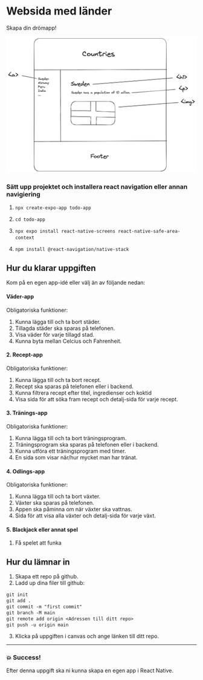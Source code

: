 # Websida med länder

Skapa din drömapp!

![Design](https://github.com/davidshore/chas_coutries/blob/main/webbsida.png)

### Sätt upp projektet och installera react navigation eller annan navigiering

1. `npx create-expo-app todo-app`

2. `cd todo-app`

3. `npx expo install react-native-screens react-native-safe-area-context`

4. `npm install @react-navigation/native-stack`

## Hur du klarar uppgiften

Kom på en egen app-idé eller välj än av följande nedan:

#### Väder-app

Obligatoriska funktioner:

1. Kunna lägga till och ta bort städer.
2. Tillagda städer ska sparas på telefonen.
3. Visa väder för varje tillagd stad.
4. Kunna byta mellan Celcius och Fahrenheit.

#### 2. Recept-app

Obligatoriska funktioner:

1. Kunna lägga till och ta bort recept.
2. Recept ska sparas på telefonen eller i backend.
3. Kunna filtrera recept efter titel, ingredienser och koktid
4. Visa sida för att söka fram recept och detalj-sida för varje recept.

#### 3. Tränings-app

Obligatoriska funktioner:

1. Kunna lägga till och ta bort träningsprogram.
2. Träningsprogram ska sparas på telefonen eller i backend.
3. Kunna utföra ett träningsprogram med timer.
4. En sida som visar när/hur mycket man har tränat.

#### 4. Odlings-app

Obligatoriska funktioner:

1. Kunna lägga till och ta bort växter.
2. Växter ska sparas på telefonen.
3. Appen ska påminna om när växter ska vattnas.
4. Sida för att visa alla växter och detalj-sida för varje växt.

#### 5. Blackjack eller annat spel

1. Få spelet att funka

## Hur du lämnar in

1. Skapa ett repo på github.
2. Ladd up dina filer till github:

```
git init
git add .
git commit -m "first commit"
git branch -M main
git remote add origin <Adressen till ditt repo>
git push -u origin main
```

3. Klicka på uppgiften i canvas och ange länken till ditt repo.

---

### :boom: Success!

Efter denna uppgift ska ni kunna skapa en egen app i React Native.
